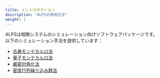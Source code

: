 ```yaml
---
title: イントロダクション
description: "ALPSの使用方法"
weight: 1
---
```


ALPSは相関システムのシミュレーション向けソフトウェアパッケージです。  
以下のシミュレーション手法を提供しています：
- [古典モンテカルロ法](../mc)
- [量子モンテカルロ法](../qmc)
- [厳密対角化法](../ed)
- [密度行列繰り込み群法](../dmrg)
